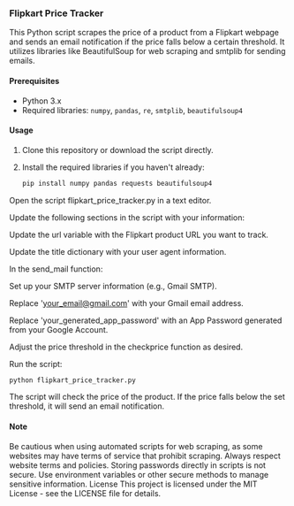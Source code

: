 ### Flipkart Price Tracker

This Python script scrapes the price of a product from a Flipkart webpage and sends an email notification if the price falls below a certain threshold. It utilizes libraries like BeautifulSoup for web scraping and smtplib for sending emails.

#### Prerequisites

- Python 3.x
- Required libraries: `numpy`, `pandas`, `re`, `smtplib`, `beautifulsoup4`

#### Usage

1. Clone this repository or download the script directly.

2. Install the required libraries if you haven't already:

   ```bash
   pip install numpy pandas requests beautifulsoup4
   ```


Open the script flipkart_price_tracker.py in a text editor.

Update the following sections in the script with your information:

Update the url variable with the Flipkart product URL you want to track.

Update the title dictionary with your user agent information.

In the send_mail function:

Set up your SMTP server information (e.g., Gmail SMTP).

Replace 'your_email@gmail.com' with your Gmail email address.

Replace 'your_generated_app_password' with an App Password generated from your Google Account.

Adjust the price threshold in the checkprice function as desired.

Run the script:

```bash
python flipkart_price_tracker.py 
```



The script will check the price of the product. If the price falls below the set threshold, it will send an email notification.

#### Note

Be cautious when using automated scripts for web scraping, as some websites may have terms of service that prohibit scraping. Always respect website terms and policies.
Storing passwords directly in scripts is not secure. Use environment variables or other secure methods to manage sensitive information.
License
This project is licensed under the MIT License - see the LICENSE file for details.